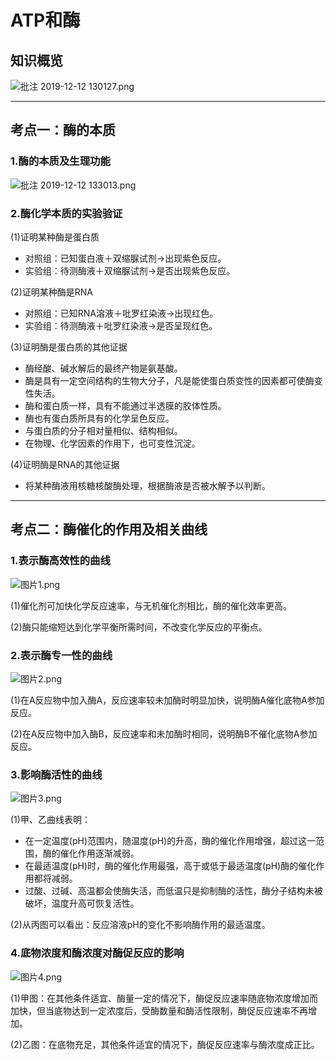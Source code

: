 # ATP和酶

## 知识概览

![批注 2019-12-12 130127.png](https://ws1.sinaimg.cn/large/006nWOQLly1g9turp5ydwj30rx09s0vz.jpg)

---

## 考点一：酶的本质

### 1.酶的本质及生理功能

![批注 2019-12-12 133013.png](https://ws1.sinaimg.cn/large/006nWOQLgy1g9tvloohg9j30ql0eg400.jpg)

### 2.酶化学本质的实验验证

(1)证明某种酶是蛋白质

-  对照组：已知蛋白液＋双缩脲试剂→出现紫色反应。   
-  实验组：待测酶液＋双缩脲试剂→是否出现紫色反应。

(2)证明某种酶是RNA

-   对照组：已知RNA溶液＋吡罗红染液→出现红色。
-   实验组：待测酶液＋吡罗红染液→是否呈现红色。

(3)证明酶是蛋白质的其他证据

-   酶经酸、碱水解后的最终产物是氨基酸。
-   酶是具有一定空间结构的生物大分子，凡是能使蛋白质变性的因素都可使酶变性失活。
-   酶和蛋白质一样，具有不能通过半透膜的胶体性质。
-   酶也有蛋白质所具有的化学呈色反应。
-   与蛋白质的分子相对量相似、结构相似。
-   在物理、化学因素的作用下，也可变性沉淀。

(4)证明酶是RNA的其他证据

-   将某种酶液用核糖核酸酶处理，根据酶液是否被水解予以判断。

---

## 考点二：酶催化的作用及相关曲线

### 1.表示酶高效性的曲线

![图片1.png](https://ws1.sinaimg.cn/large/006nWOQLgy1g9tvtkm4kmj30cm055q2z.jpg)

(1)催化剂可加快化学反应速率，与无机催化剂相比，酶的催化效率更高。

(2)酶只能缩短达到化学平衡所需时间，不改变化学反应的平衡点。

### 2.表示酶专一性的曲线

![图片2.png](https://ws1.sinaimg.cn/large/006nWOQLgy1g9tvuq1m30j30dz06ddfu.jpg)

(1)在A反应物中加入酶A，反应速率较未加酶时明显加快，说明酶A催化底物A参加反应。

(2)在A反应物中加入酶B，反应速率和未加酶时相同，说明酶B不催化底物A参加反应。

### 3.影响酶活性的曲线

![图片3.png](https://ws1.sinaimg.cn/large/006nWOQLgy1g9tvvmj4pvj30nc078t91.jpg)

(1)甲、乙曲线表明：

-   在一定温度(pH)范围内，随温度(pH)的升高，酶的催化作用增强，超过这一范围，酶的催化作用逐渐减弱。
-   在最适温度(pH)时，酶的催化作用最强，高于或低于最适温度(pH)酶的催化作用都将减弱。
-   过酸、过碱、高温都会使酶失活，而低温只是抑制酶的活性，酶分子结构未被破坏，温度升高可恢复活性。

(2)从丙图可以看出：反应溶液pH的变化不影响酶作用的最适温度。

### 4.底物浓度和酶浓度对酶促反应的影响

![图片4.png](https://ws1.sinaimg.cn/large/006nWOQLgy1g9tvwwyj8aj30l207sq32.jpg)

(1)甲图：在其他条件适宜、酶量一定的情况下，酶促反应速率随底物浓度增加而加快，但当底物达到一定浓度后，受酶数量和酶活性限制，酶促反应速率不再增加。

(2)乙图：在底物充足，其他条件适宜的情况下，酶促反应速率与酶浓度成正比。

